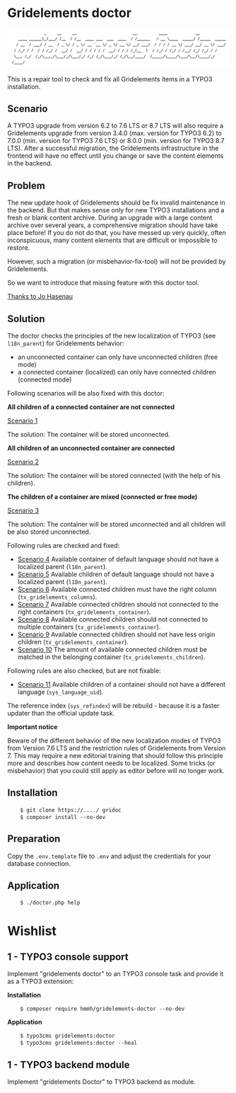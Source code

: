 Gridelements doctor
===================

![gridelements](ansilogo.png "Gridelements Doctor")

This is a repair tool to check and fix all Gridelements items in a TYPO3 installation.

Scenario
--------

A TYPO3 upgrade from version 6.2 to 7.6 LTS or 8.7 LTS will also require a Gridelements upgrade from version 3.4.0 (max.
version for TYPO3 6.2) to 7.0.0 (min. version for TYPO3 7.6 LTS) or 8.0.0 (min. version for TYPO3 8.7 LTS). After a
successful migration, the Gridelements infrastructure in the frontend will have no effect until you change or save the
content elements in the backend. 


Problem
-------

The new update hook of Gridelements should be fix invalid maintenance in the backend. But that makes sense only for new
TYPO3 installations and a fresh or blank content archive. During an upgrade with a large content archive over several
years, a comprehensive migration should have take place before! If you do not do that, you have messed up very quickly,
often inconspicuous, many content elements that are difficult or impossible to restore.

However, such a migration (or misbehavior-fix-tool) will not be provided by Gridelements. 

So we want to introduce that missing feature with this doctor tool.

[Thanks to Jo Hasenau](https://gitlab.com/cybercraft.jh)


Solution
--------

The doctor checks the principles of the new localization of TYPO3 (see `l18n_parent`) for Gridelements behavior:

- an unconnected container can only have unconnected children (free mode)
- a connected container (localized) can only have connected children (connected mode)

Following scenarios will be also fixed with this doctor:

**All children of a connected container are not connected**

[Scenario 1](Documentation/Scenario1.png)

The solution: The container will be stored unconnected.

**All children of an unconnected container are connected**

[Scenario 2](Documentation/Scenario1.png)

The solution: The container will be stored connected (with the help of his children).

**The children of a container are mixed (connected or free mode)**

[Scenario 3](Documentation/Scenario1.png)

The solution: The container will be stored unconnected and all children will be also stored unconnected.

Following rules are checked and fixed:
- [Scenario 4](Documentation/Scenario1.png) Available container of default language should not have a localized parent (`l18n_parent`).
- [Scenario 5](Documentation/Scenario2.png) Available children of default language should not have a localized parent (`l18n_parent`).
- [Scenario 6](Documentation/Scenario3.png) Available connected children must have the right column (`tx_gridelements_columns`).
- [Scenario 7](Documentation/Scenario4.png) Available connected children should not connected to the right containers (`tx_gridelements_container`).
- [Scenario 8](Documentation/Scenario5.png) Available connected children should not connected to multiple containers (`tx_gridelements_container`).
- [Scenario 9](Documentation/Scenario6.png) Available connected children should not have less origin children (`tx_gridelements_container`).
- [Scenario 10](Documentation/Scenario7.png) The amount of available connected children must be matched in the belonging container (`tx_gridelements_children`).

Following rules are also checked, but are not fixable:
- [Scenario 11](Documentation/Scenario8.png) Available children of a container should not have a different language (`sys_language_uid`).

The reference index (`sys_refindex`) will be rebuild - because it is a faster updater than the official update task.

**Important notice**

Beware of the different behavior of the new localization modes of TYPO3 from Version 7.6 LTS and the restriction rules
of Gridelements from Version 7. This may require a new editorial training that should follow this principle more and
describes how content needs to be localized. Some tricks (or misbehavior) that you could still apply as editor before
will no longer work.


Installation
------------

```
    $ git clone https://..../ gridoc
    $ composer install --no-dev
```

Preparation
-----------

Copy the `.env.template` file to `.env` and adjust the credentials for your database connection.


Application
-----------

```
    $ ./doctor.php help
```

Wishlist
========

1 - TYPO3 console support
-------------------------

Implement "gridelements doctor" to an TYPO3 console task and provide it as a TYPO3 extension:


**Installation**

```
    $ composer require hmmh/gridelements-doctor --no-dev
```


**Application**

```
    $ typo3cms gridelements:doctor
    $ typo3cms gridelements:doctor --heal
```

1 - TYPO3 backend module
-------------------------

Implement "gridelements Doctor" to TYPO3 backend as module.
